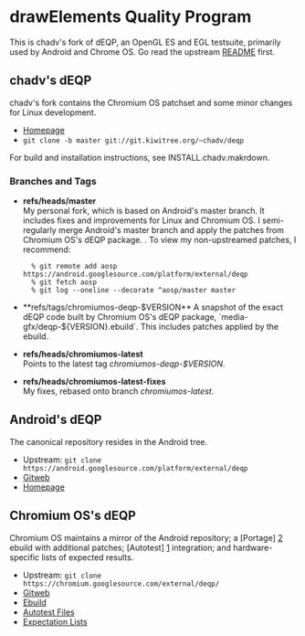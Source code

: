 drawElements Quality Program
============================

This is chadv's fork of dEQP, an OpenGL ES and EGL testsuite, primarily used by Android and Chrome OS.
Go read the upstream [README](https://android.googlesource.com/platform/external/deqp/+/master/README.md) first.

## chadv's dEQP

chadv's fork contains the Chromium OS patchset and some minor changes for Linux
development.

- [Homepage](http://git.kiwitree.net/cgit/~chadv/deqp/about)
- `git clone -b master git://git.kiwitree.org/~chadv/deqp`

For build and installation instructions, see INSTALL.chadv.makrdown.


### Branches and Tags

- **refs/heads/master**  
  My personal fork, which is based on Android's master branch. It includes
  fixes and improvements for Linux and Chromium OS. I semi-regularly merge
  Android's master branch and apply the patches from Chromium OS's dEQP
  package.
  .
  To view my non-upstreamed patches, I recommend:  

        % git remote add aosp https://android.googlesource.com/platform/external/deqp
        % git fetch aosp
        % git log --oneline --decorate ^aosp/master master

- **refs/tags/chromiumos-deqp-$VERSION**  
  A snapshot of the exact dEQP code built by Chromium OS's dEQP package,
  `media-gfx/deqp-${VERSION}.ebuild`. This includes patches applied by the
  ebuild.

- **refs/heads/chromiumos-latest**  
  Points to the latest tag *chromiumos-deqp-$VERSION*.

- **refs/heads/chromiumos-latest-fixes**  
  My fixes, rebased onto branch *chromiumos-latest*.


## Android's dEQP

The canonical repository resides in the Android tree.

- Upstream: `git clone https://android.googlesource.com/platform/external/deqp`
- [Gitweb](https://android.googlesource.com/platform/external/deqp)
- [Homepage](https://source.android.com/devices/graphics/testing.html)


## Chromium OS's dEQP

Chromium OS maintains a mirror of the Android repository; a [Portage] [2] ebuild
with additional patches; [Autotest] [1] integration; and hardware-specific
lists of expected results.

- Upstream: `git clone https://chromium.googlesource.com/external/deqp/`
- [Gitweb](https://chromium.googlesource.com/external/deqp/)
- [Ebuild](https://chromium.googlesource.com/chromiumos/overlays/chromiumos-overlay/+/master/media-gfx/deqp/)
- [Autotest Files](https://chromium.googlesource.com/chromiumos/third_party/autotest/+/master/client/site_tests/graphics_dEQP/)
- [Expectation Lists](https://chromium.googlesource.com/chromiumos/third_party/autotest/+/master/client/site_tests/graphics_dEQP/expectations/)





[1]: http://autotest.github.io/
[2]: https://en.wikipedia.org/wiki/Portage_(software)
